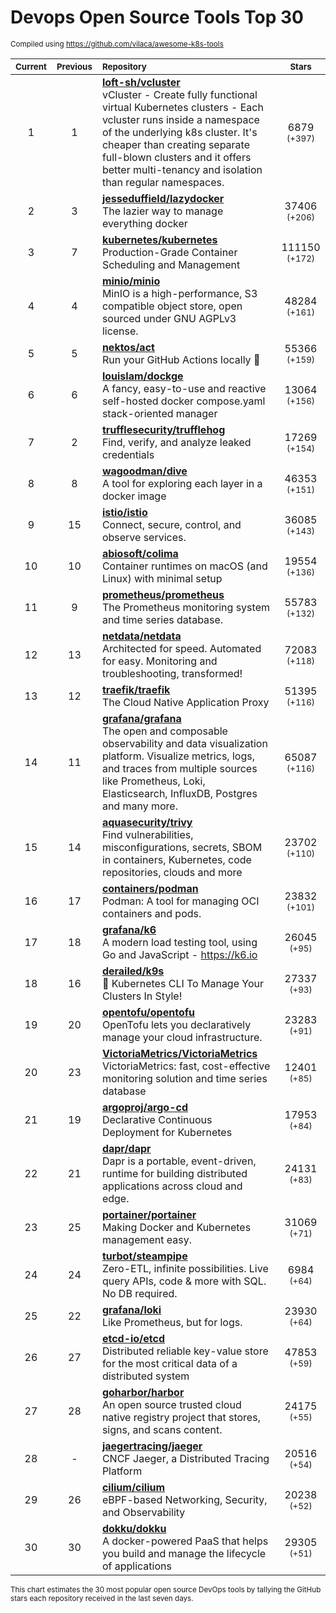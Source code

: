 # Devops Open Source Tools Top 30
<sup>Compiled using https://github.com/vilaca/awesome-k8s-tools</sup>
<div align="center">

|<sub>Current</sub>|<sub>Previous</sub>|<sub>Repository</sub>|<sub>Stars</sub>|
|:---:|:---:|:---|:---:|
|1|1|[**loft-sh/vcluster**](https://github.com/loft-sh/vcluster)<br/>vCluster - Create fully functional virtual Kubernetes clusters - Each vcluster runs inside a namespace of the underlying k8s cluster. It's cheaper than creating separate full-blown clusters and it offers better multi-tenancy and isolation than regular namespaces.|6879 <sup>(+397)</sup>|
|2|3|[**jesseduffield/lazydocker**](https://github.com/jesseduffield/lazydocker)<br/>The lazier way to manage everything docker|37406 <sup>(+206)</sup>|
|3|7|[**kubernetes/kubernetes**](https://github.com/kubernetes/kubernetes)<br/>Production-Grade Container Scheduling and Management|111150 <sup>(+172)</sup>|
|4|4|[**minio/minio**](https://github.com/minio/minio)<br/>MinIO is a high-performance, S3 compatible object store, open sourced under GNU AGPLv3 license.|48284 <sup>(+161)</sup>|
|5|5|[**nektos/act**](https://github.com/nektos/act)<br/>Run your GitHub Actions locally 🚀|55366 <sup>(+159)</sup>|
|6|6|[**louislam/dockge**](https://github.com/louislam/dockge)<br/>A fancy, easy-to-use and reactive self-hosted docker compose.yaml stack-oriented manager|13064 <sup>(+156)</sup>|
|7|2|[**trufflesecurity/trufflehog**](https://github.com/trufflesecurity/trufflehog)<br/>Find, verify, and analyze leaked credentials|17269 <sup>(+154)</sup>|
|8|8|[**wagoodman/dive**](https://github.com/wagoodman/dive)<br/>A tool for exploring each layer in a docker image|46353 <sup>(+151)</sup>|
|9|15|[**istio/istio**](https://github.com/istio/istio)<br/>Connect, secure, control, and observe services.|36085 <sup>(+143)</sup>|
|10|10|[**abiosoft/colima**](https://github.com/abiosoft/colima)<br/>Container runtimes on macOS (and Linux) with minimal setup|19554 <sup>(+136)</sup>|
|11|9|[**prometheus/prometheus**](https://github.com/prometheus/prometheus)<br/>The Prometheus monitoring system and time series database.|55783 <sup>(+132)</sup>|
|12|13|[**netdata/netdata**](https://github.com/netdata/netdata)<br/>Architected for speed. Automated for easy. Monitoring and troubleshooting, transformed!|72083 <sup>(+118)</sup>|
|13|12|[**traefik/traefik**](https://github.com/traefik/traefik)<br/>The Cloud Native Application Proxy|51395 <sup>(+116)</sup>|
|14|11|[**grafana/grafana**](https://github.com/grafana/grafana)<br/>The open and composable observability and data visualization platform. Visualize metrics, logs, and traces from multiple sources like Prometheus, Loki, Elasticsearch, InfluxDB, Postgres and many more. |65087 <sup>(+116)</sup>|
|15|14|[**aquasecurity/trivy**](https://github.com/aquasecurity/trivy)<br/>Find vulnerabilities, misconfigurations, secrets, SBOM in containers, Kubernetes, code repositories, clouds and more|23702 <sup>(+110)</sup>|
|16|17|[**containers/podman**](https://github.com/containers/podman)<br/>Podman: A tool for managing OCI containers and pods.|23832 <sup>(+101)</sup>|
|17|18|[**grafana/k6**](https://github.com/grafana/k6)<br/>A modern load testing tool, using Go and JavaScript - https://k6.io|26045 <sup>(+95)</sup>|
|18|16|[**derailed/k9s**](https://github.com/derailed/k9s)<br/>🐶 Kubernetes CLI To Manage Your Clusters In Style!|27337 <sup>(+93)</sup>|
|19|20|[**opentofu/opentofu**](https://github.com/opentofu/opentofu)<br/>OpenTofu lets you declaratively manage your cloud infrastructure.|23283 <sup>(+91)</sup>|
|20|23|[**VictoriaMetrics/VictoriaMetrics**](https://github.com/VictoriaMetrics/VictoriaMetrics)<br/>VictoriaMetrics: fast, cost-effective monitoring solution and time series database|12401 <sup>(+85)</sup>|
|21|19|[**argoproj/argo-cd**](https://github.com/argoproj/argo-cd)<br/>Declarative Continuous Deployment for Kubernetes|17953 <sup>(+84)</sup>|
|22|21|[**dapr/dapr**](https://github.com/dapr/dapr)<br/>Dapr is a portable, event-driven, runtime for building distributed applications across cloud and edge.|24131 <sup>(+83)</sup>|
|23|25|[**portainer/portainer**](https://github.com/portainer/portainer)<br/>Making Docker and Kubernetes management easy.|31069 <sup>(+71)</sup>|
|24|24|[**turbot/steampipe**](https://github.com/turbot/steampipe)<br/>Zero-ETL, infinite possibilities. Live query APIs, code & more with SQL. No DB required.|6984 <sup>(+64)</sup>|
|25|22|[**grafana/loki**](https://github.com/grafana/loki)<br/>Like Prometheus, but for logs.|23930 <sup>(+64)</sup>|
|26|27|[**etcd-io/etcd**](https://github.com/etcd-io/etcd)<br/>Distributed reliable key-value store for the most critical data of a distributed system|47853 <sup>(+59)</sup>|
|27|28|[**goharbor/harbor**](https://github.com/goharbor/harbor)<br/>An open source trusted cloud native registry project that stores, signs, and scans content.|24175 <sup>(+55)</sup>|
|28|-|[**jaegertracing/jaeger**](https://github.com/jaegertracing/jaeger)<br/>CNCF Jaeger, a Distributed Tracing Platform|20516 <sup>(+54)</sup>|
|29|26|[**cilium/cilium**](https://github.com/cilium/cilium)<br/>eBPF-based Networking, Security, and Observability|20238 <sup>(+52)</sup>|
|30|30|[**dokku/dokku**](https://github.com/dokku/dokku)<br/>A docker-powered PaaS that helps you build and manage the lifecycle of applications|29305 <sup>(+51)</sup>|


</div>

<sub>This chart estimates the 30 most popular open source DevOps tools by tallying the GitHub stars each repository received in the last seven days.</sub>
